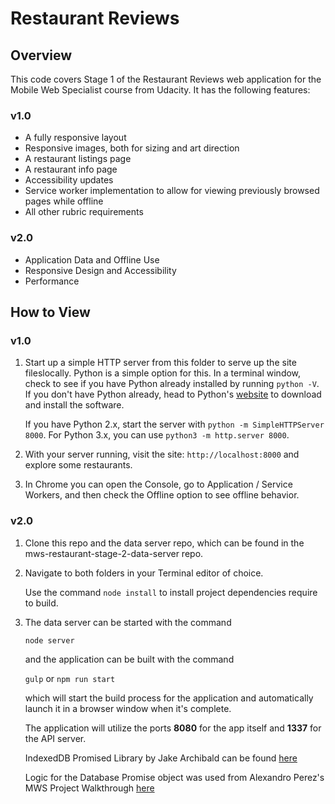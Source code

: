 # Restaurant Reviews

## Overview

This code covers Stage 1 of the Restaurant Reviews web application for the Mobile Web Specialist course from Udacity. It has the following features:

### v1.0

* A fully responsive layout
* Responsive images, both for sizing and art direction
* A restaurant listings page
* A restaurant info page
* Accessibility updates
* Service worker implementation to allow for viewing previously browsed pages while offline
* All other rubric requirements

### v2.0
* Application Data and Offline Use
* Responsive Design and Accessibility
* Performance

## How to View

### v1.0

1. Start up a simple HTTP server from this folder to serve up the site fileslocally. Python is a simple option for this. In a terminal window, check to see if you have Python already installed by running `python -V`. If you don't have Python already, head to Python's [website](https://www.python.org/) to download and install the software.

    If you have Python 2.x, start the server with `python -m SimpleHTTPServer 8000`. For Python 3.x, you can use `python3 -m http.server 8000`.

2. With your server running, visit the site: `http://localhost:8000` and explore some restaurants.

3. In Chrome you can open the Console, go to Application / Service Workers, and then check the Offline option to see offline behavior.

### v2.0

1. Clone this repo and the data server repo, which can be found in the mws-restaurant-stage-2-data-server repo.

2. Navigate to both folders in your Terminal editor of choice. 


    Use the command `node install` to install project dependencies require to build.

3. The data server can be started with the command 

    ```node server```
    
    and the application can be built with the command
    
    ```gulp``` or ```npm run start```
    
    which will start the build process for the application and automatically launch it in a browser window when it's complete.
    
    The application will utilize the ports __8080__ for the app itself and __1337__ for the API server.
    
    IndexedDB Promised Library by Jake Archibald can be found [here](https://github.com/jakearchibald/idb)
    
    Logic for the Database Promise object was used from Alexandro Perez's MWS Project Walkthrough [here](https://alexandroperez.github.io/mws-walkthrough/)